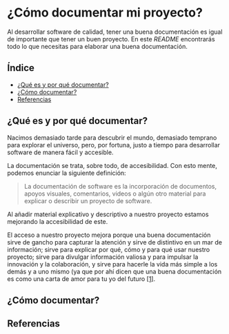 # ¿Cómo documentar mi proyecto?
Al desarrollar software de calidad, tener una buena documentación es igual de importante que tener un buen proyecto. En este *README* encontrarás todo lo que necesitas para elaborar una buena documentación.

## Índice
* [¿Qué es y por qué documentar?](#modelos-generativos-de-lenguaje)
* [¿Cómo documentar?](#k-means-clustering)
* [Referencias](#referencias)

## ¿Qué es y por qué documentar?

Nacimos demasiado tarde para descubrir el mundo, demasiado temprano para explorar el universo, pero, por fortuna, justo a tiempo para desarrollar software de manera fácil y accesible. 

La documentación se trata, sobre todo, de accesibilidad. Con esto mente, podemos enunciar la siguiente definición:

> La documentación de software es la incorporación de documentos, apoyos visuales, comentarios, videos o algún otro material para explicar o describir un proyecto de software.

Al añadir material explicativo y descriptivo a nuestro proyecto estamos mejorando la accesibilidad de este. 

El acceso a nuestro proyecto mejora porque una buena documentación sirve de gancho para capturar la atención y sirve de distintivo en un mar de información; sirve para explicar por qué, cómo y para qué usar nuestro proyecto; sirve para divulgar información valiosa y para impulsar la innovación y la colaboración, 
y sirve para hacerle la vida más simple a los demás y a uno mismo (ya que por ahí dicen que una buena documentación es como una carta de amor para tu yo del futuro [[1]](#referencias). 

## ¿Cómo documentar?


## Referencias 



